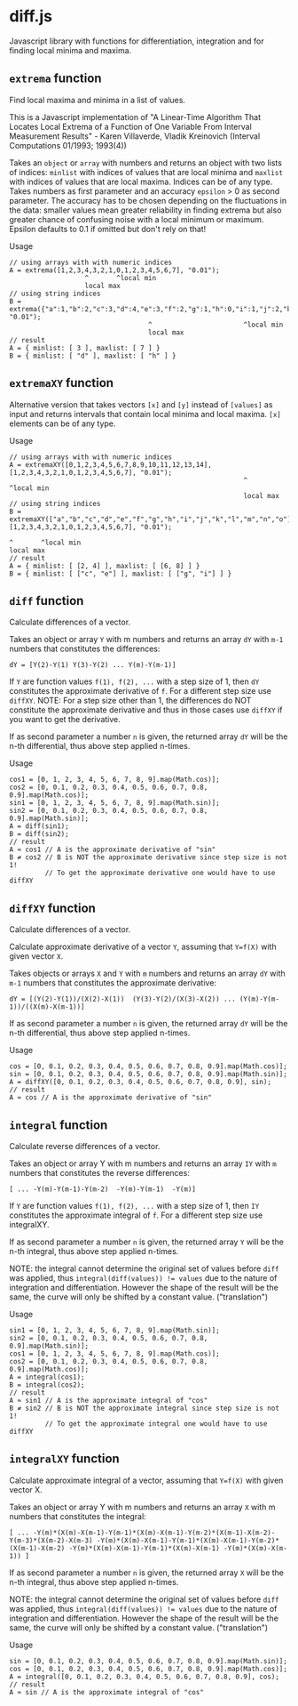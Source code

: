 diff.js
=======

Javascript library with functions for differentiation, integration
and for finding local minima and maxima.

`extrema` function
------------------
Find local maxima and minima in a list of values.

This is a Javascript implementation of "A Linear-Time Algorithm That
Locates Local Extrema of a Function of One Variable From Interval
Measurement Results" - Karen Villaverde, Vladik Kreinovich
(Interval Computations 01/1993; 1993(4))

Takes an `object` or `array` with numbers and returns an object with two
lists of indices: `minlist` with indices of values that are local minima
and `maxlist` with indices of values that are local maxima. Indices
can be of any type. Takes numbers as first parameter and an accuracy
`epsilon` > 0 as second parameter. The accuracy has to be chosen depending
on the fluctuations in the data: smaller values mean greater reliability
in finding extrema but also greater chance of confusing noise with a local
minimum or maximum.
Epsilon defaults to 0.1 if omitted but don't rely on that!

Usage
```
// using arrays with with numeric indices
A = extrema([1,2,3,4,3,2,1,0,1,2,3,4,5,6,7], "0.01");
                   ^       ^local min   
                   local max
// using string indices
B = extrema({"a":1,"b":2,"c":3,"d":4,"e":3,"f":2,"g":1,"h":0,"i":1,"j":2,"k":3,"l":4,"m":5,"n":6,"o":7}, "0.01");
                                   ^                       ^local min   
                                   local max
// result
A = { minlist: [ 3 ], maxlist: [ 7 ] }
B = { minlist: [ "d" ], maxlist: [ "h" ] }
```

`extremaXY` function
--------------------
Alternative version that takes vectors `[x]` and `[y]` instead of `[values]`
as input and returns intervals that contain local minima and local maxima.
`[x]` elements can be of any type.

Usage
```
// using arrays with with numeric indices
A = extremaXY([0,1,2,3,4,5,6,7,8,9,10,11,12,13,14], [1,2,3,4,3,2,1,0,1,2,3,4,5,6,7], "0.01");
                                                           ^       ^local min   
                                                           local max
// using string indices
B = extremaXY(["a","b","c","d","e","f","g","h","i","j","k","l","m","n","o"], [1,2,3,4,3,2,1,0,1,2,3,4,5,6,7], "0.01");
                                                                                            ^       ^local min                                                                                                    local max
// result
A = { minlist: [ [2, 4] ], maxlist: [ [6, 8] ] }
B = { minlist: [ ["c", "e"] ], maxlist: [ ["g", "i"] ] }
```

`diff` function
---------------
Calculate differences of a vector.

Takes an object or array `Y` with m numbers and returns an array `dY` with
`m-1` numbers that constitutes the differences:

`dY = [Y(2)-Y(1) Y(3)-Y(2) ... Y(m)-Y(m-1)]`

If `Y` are function values `f(1), f(2), ...` with a step size of 1,
then `dY` constitutes the approximate derivative of `f`. For a different
step size use `diffXY`.
NOTE: For a step size other than 1, the differences do NOT constitute
the approximate derivative and thus in those cases use `diffXY` if you
want to get the derivative.

If as second parameter a number `n` is given, the returned array
`dY` will be the n-th differential, thus above step applied n-times.

Usage
```
cos1 = [0, 1, 2, 3, 4, 5, 6, 7, 8, 9].map(Math.cos)];
cos2 = [0, 0.1, 0.2, 0.3, 0.4, 0.5, 0.6, 0.7, 0.8, 0.9].map(Math.cos)];
sin1 = [0, 1, 2, 3, 4, 5, 6, 7, 8, 9].map(Math.sin)];
sin2 = [0, 0.1, 0.2, 0.3, 0.4, 0.5, 0.6, 0.7, 0.8, 0.9].map(Math.sin)];
A = diff(sin1);
B = diff(sin2);
// result
A ≈ cos1 // A is the approximate derivative of "sin"
B ≠ cos2 // B is NOT the approximate derivative since step size is not 1!
         // To get the approximate derivative one would have to use diffXY
```

`diffXY` function
---------------
Calculate differences of a vector.

Calculate approximate derivative of a vector `Y`, assuming that `Y=f(X)`
with given vector `X`.

Takes objects or arrays `X` and `Y` with `m` numbers and returns an array `dY`
with `m-1` numbers that constitutes the approximate derivative:

`dY = [(Y(2)-Y(1))/(X(2)-X(1))  (Y(3)-Y(2)/(X(3)-X(2)) ...
       (Y(m)-Y(m-1))/((X(m)-X(m-1))]`

If as second parameter a number `n` is given, the returned array
`dY` will be the n-th differential, thus above step applied n-times.

Usage
```
cos = [0, 0.1, 0.2, 0.3, 0.4, 0.5, 0.6, 0.7, 0.8, 0.9].map(Math.cos)];
sin = [0, 0.1, 0.2, 0.3, 0.4, 0.5, 0.6, 0.7, 0.8, 0.9].map(Math.sin)];
A = diffXY([0, 0.1, 0.2, 0.3, 0.4, 0.5, 0.6, 0.7, 0.8, 0.9], sin);
// result
A ≈ cos // A is the approximate derivative of "sin"
```

`integral` function
-------------------
Calculate reverse differences of a vector.

Takes an object or array Y with m numbers and returns an array `IY` with
`m` numbers that constitutes the reverse differences:

`[ ... -Y(m)-Y(m-1)-Y(m-2)  -Y(m)-Y(m-1)  -Y(m)]`

If `Y` are function values `f(1), f(2), ...` with a step size of 1, then `IY`
constitutes the approximate integral of `f`. For a different step size use integralXY.

If as second parameter a number `n` is given, the returned array `Y` will be the n-th
integral, thus above step applied n-times.

NOTE: the integral cannot determine the original set of values
before `diff` was applied, thus `integral(diff(values)) != values`
due to the nature of integration and differentiation. However the
shape of the result will be the same, the curve will only be
shifted by a constant value. ("translation")

Usage
```
sin1 = [0, 1, 2, 3, 4, 5, 6, 7, 8, 9].map(Math.sin)];
sin2 = [0, 0.1, 0.2, 0.3, 0.4, 0.5, 0.6, 0.7, 0.8, 0.9].map(Math.sin)];
cos1 = [0, 1, 2, 3, 4, 5, 6, 7, 8, 9].map(Math.cos)];
cos2 = [0, 0.1, 0.2, 0.3, 0.4, 0.5, 0.6, 0.7, 0.8, 0.9].map(Math.cos)];
A = integral(cos1);
B = integral(cos2);
// result
A ≈ sin1 // A is the approximate integral of "cos"
B ≠ sin2 // B is NOT the approximate integral since step size is not 1!
         // To get the approximate integral one would have to use diffXY
```

`integralXY` function
---------------------

Calculate approximate integral of a vector, assuming that `Y=f(X)`
with given vector X.

Takes an object or array Y with m numbers and returns an array `X`
with m numbers that constitutes the integral:

`[ ...
   -Y(m)*(X(m)-X(m-1)-Y(m-1)*(X(m)-X(m-1)-Y(m-2)*(X(m-1)-X(m-2)-Y(m-3)*(X(m-2)-X(m-3)
   -Y(m)*(X(m)-X(m-1)-Y(m-1)*(X(m)-X(m-1)-Y(m-2)*(X(m-1)-X(m-2)
   -Y(m)*(X(m)-X(m-1)-Y(m-1)*(X(m)-X(m-1)
   -Y(m)*(X(m)-X(m-1))
]`

If as second parameter a number `n` is given, the returned array `X`
will be the n-th integral, thus above step applied n-times.

NOTE: the integral cannot determine the original set of values before
`diff` was applied, thus `integral(diff(values)) != values` due to the
nature of integration and differentiation. However the shape of the result
will be the same, the curve will only be shifted by a constant value.
("translation")

Usage
```
sin = [0, 0.1, 0.2, 0.3, 0.4, 0.5, 0.6, 0.7, 0.8, 0.9].map(Math.sin)];
cos = [0, 0.1, 0.2, 0.3, 0.4, 0.5, 0.6, 0.7, 0.8, 0.9].map(Math.cos)];
A = integral([0, 0.1, 0.2, 0.3, 0.4, 0.5, 0.6, 0.7, 0.8, 0.9], cos);
// result
A ≈ sin // A is the approximate integral of "cos"
```
